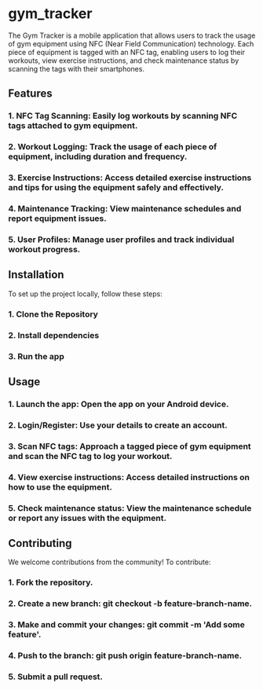 # gym_tracker

The Gym Tracker is a mobile application that allows users to track the usage of gym equipment using NFC (Near Field Communication) technology. 
Each piece of equipment is tagged with an NFC tag, enabling users to log their workouts, view exercise instructions, and check maintenance status by scanning the tags with their smartphones.

## Features

### 1. NFC Tag Scanning: Easily log workouts by scanning NFC tags attached to gym equipment.
### 2. Workout Logging: Track the usage of each piece of equipment, including duration and frequency.
### 3. Exercise Instructions: Access detailed exercise instructions and tips for using the equipment safely and effectively.
### 4. Maintenance Tracking: View maintenance schedules and report equipment issues.
### 5. User Profiles: Manage user profiles and track individual workout progress.

## Installation

To set up the project locally, follow these steps:
### 1. Clone the Repository
### 2. Install dependencies
### 3. Run the app

## Usage

### 1. Launch the app: Open the app on your Android device.
### 2. Login/Register: Use your details to create an account.
### 3. Scan NFC tags: Approach a tagged piece of gym equipment and scan the NFC tag to log your workout.
### 4. View exercise instructions: Access detailed instructions on how to use the equipment.
### 5. Check maintenance status: View the maintenance schedule or report any issues with the equipment.

## Contributing

We welcome contributions from the community! To contribute:
### 1. Fork the repository.
### 2. Create a new branch: git checkout -b feature-branch-name.
### 3. Make and commit your changes: git commit -m 'Add some feature'.
### 4. Push to the branch: git push origin feature-branch-name.
### 5. Submit a pull request.
 
 
